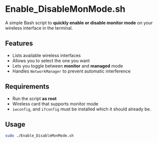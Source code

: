 # Enable_DisableMonMode.sh

A simple Bash script to **quickly enable or disable monitor mode** on your wireless interface in the terminal.

## Features

- Lists available wireless interfaces
- Allows you to select the one you want
- Lets you toggle between **monitor** and **managed** mode
- Handles `NetworkManager` to prevent automatic interference

## Requirements

- Run the script **as root**
- Wireless card that supports monitor mode
- `iwconfig`, and `ifconfig` must be installed which it should already be.

## Usage

```bash
sudo ./Enable_DisableMonMode.sh

